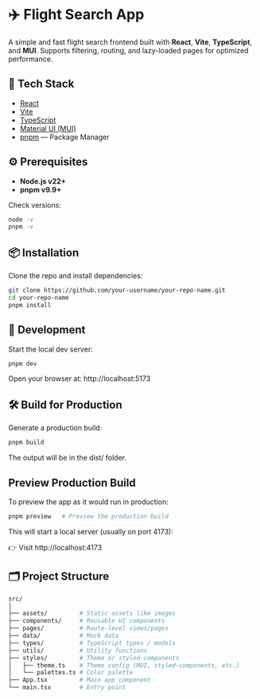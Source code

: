 # ✈️ Flight Search App

A simple and fast flight search frontend built with **React**, **Vite**, **TypeScript**, and **MUI**. Supports filtering, routing, and lazy-loaded pages for optimized performance.

## 🚀 Tech Stack

- [React](https://react.dev/)
- [Vite](https://vitejs.dev/)
- [TypeScript](https://www.typescriptlang.org/)
- [Material UI (MUI)](https://mui.com/)
- [pnpm](https://pnpm.io/) — Package Manager

## ⚙️ Prerequisites

- **Node.js v22+**
- **pnpm v9.9+**

Check versions:

```bash
node -v
pnpm -v
```

## 📦 Installation

Clone the repo and install dependencies:

```bash
git clone https://github.com/your-username/your-repo-name.git
cd your-repo-name
pnpm install
```

## 🧪 Development

Start the local dev server:

```bash
pnpm dev
```

Open your browser at: http://localhost:5173

## 🛠️ Build for Production

Generate a production build:

```bash
pnpm build
```

The output will be in the dist/ folder.

## Preview Production Build

To preview the app as it would run in production:

```bash
pnpm preview   # Preview the production build
```

This will start a local server (usually on port 4173):

👉 Visit http://localhost:4173

## 🗂 Project Structure

```bash
src/
│
├── assets/         # Static assets like images
├── components/     # Reusable UI components
├── pages/          # Route-level views/pages
├── data/           # Mock data
├── types/          # TypeScript types / models
├── utils/          # Utility functions
├── styles/         # Theme or styled-components
│   ├── theme.ts    # Theme config (MUI, styled-components, etc.)
│   └── palettes.ts # Color palette
├── App.tsx         # Main app component
└── main.tsx        # Entry point
```
